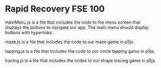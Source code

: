 # Rapid Recovery FSE 100

mainMenu.js is a file that includes the code to the menu screen that displays the buttons to navigate our app. The main menu should display buttons with hyperlinks.

maze.js is a file that includes the code to our maze game in p5js.

tapping.js is a file that includes the code to our circle tapping game in p5js.

tracing.js is a file that includes the codes to our shape tracing game in p5js.
